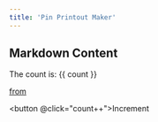 ```yaml
---
title: 'Pin Printout Maker'
---
```


<script setup>
import { ref } from 'vue'

const count = ref(0)
</script>

## Markdown Content

The count is: {{ count }}

[from](https://vitepress.dev/guide/using-vue)

<button @click="count++">Increment</button>
